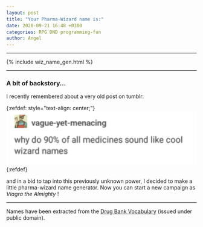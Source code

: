 ```yaml
---
layout: post
title: "Your Pharma-Wizard name is:"
date: 2020-09-21 16:48 +0300
categories: RPG DND programming-fun
author: Angel 
---
```


---

{% include wiz_name_gen.html %}

---

### A bit of backstory...
I recently remembered about a very old post on tumblr:

{:refdef: style="text-align: center;"}
![tumblr user vague-yet-menacing writes: why do 90% of all medicines sound like cool wizard names](/assets/img/drug_image_1.png)
{:refdef}

and in a bid to tap into this previously unknown power, I decided to make a little pharma-wizard name generator. Now you can start a new campaign as _Viagra the Almighty_ !



---
Names have been extracted from the [Drug Bank Vocabulary](https://go.drugbank.com/releases/latest#open-data) (issued under public domain).